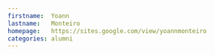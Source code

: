 ```yaml
---
firstname:  Yoann
lastname:   Monteiro
homepage:   https://sites.google.com/view/yoannmonteiro
categories: alumni
---
```

